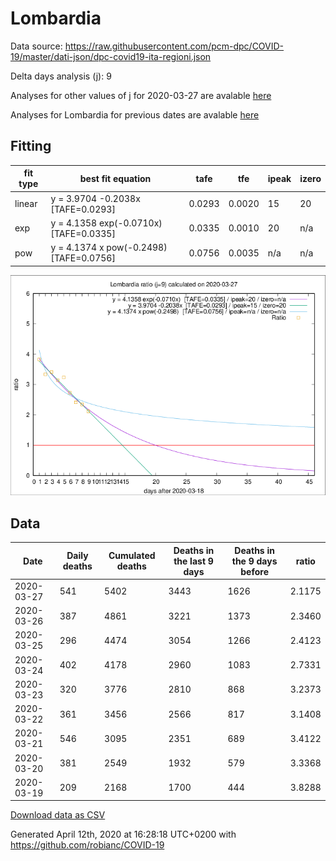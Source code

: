 # Lombardia

Data source: https://raw.githubusercontent.com/pcm-dpc/COVID-19/master/dati-json/dpc-covid19-ita-regioni.json

Delta days analysis (j): 9

Analyses for other values of j for 2020-03-27 are avalable [here](../README.md)

Analyses for Lombardia for previous dates are avalable [here](../../README.md)

## Fitting 
|fit type|best fit equation|tafe|tfe|ipeak|izero|
|-------|-----|--------|------|---|---|
|linear|y = 3.9704 -0.2038x  [TAFE=0.0293]|0.0293|0.0020|15|20|
|exp|y = 4.1358 exp(-0.0710x)  [TAFE=0.0335]|0.0335|0.0010|20|n/a|
|pow|y = 4.1374 x pow(-0.2498)  [TAFE=0.0756]|0.0756|0.0035|n/a|n/a|

![Plot](COVID-19_lombardia_j9_2020-03-27.png)

## Data
|Date|Daily deaths|Cumulated deaths|Deaths in the last 9 days|Deaths in the 9 days before|ratio|
|----|----------|-----------|-------|--------------------|-----|
|2020-03-27|541|5402|3443|1626|2.1175|
|2020-03-26|387|4861|3221|1373|2.3460|
|2020-03-25|296|4474|3054|1266|2.4123|
|2020-03-24|402|4178|2960|1083|2.7331|
|2020-03-23|320|3776|2810|868|3.2373|
|2020-03-22|361|3456|2566|817|3.1408|
|2020-03-21|546|3095|2351|689|3.4122|
|2020-03-20|381|2549|1932|579|3.3368|
|2020-03-19|209|2168|1700|444|3.8288|

[Download data as CSV](COVID-19_lombardia_j9_2020-03-27.csv)

Generated April 12th, 2020 at 16:28:18 UTC+0200 with https://github.com/robianc/COVID-19

